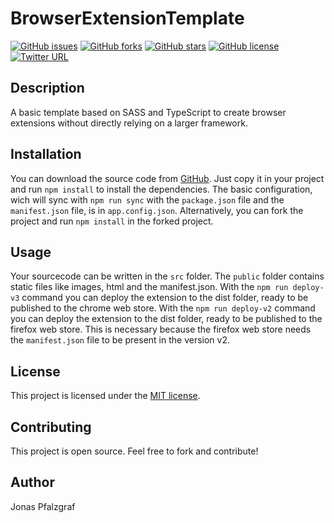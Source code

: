 # BrowserExtensionTemplate

[![GitHub issues](https://img.shields.io/github/issues/JosunLP/BrowserExtensionTemplate?style=for-the-badge)](https://github.com/JosunLP/BrowserExtensionTemplate/issues)
[![GitHub forks](https://img.shields.io/github/forks/JosunLP/BrowserExtensionTemplate?style=for-the-badge)](https://github.com/JosunLP/BrowserExtensionTemplate/network)
[![GitHub stars](https://img.shields.io/github/stars/JosunLP/BrowserExtensionTemplate?style=for-the-badge)](https://github.com/JosunLP/BrowserExtensionTemplate/stargazers)
[![GitHub license](https://img.shields.io/github/license/JosunLP/BrowserExtensionTemplate?style=for-the-badge)](https://github.com/JosunLP/BrowserExtensionTemplate)
[![Twitter URL](https://img.shields.io/twitter/url?logo=twitter&style=for-the-badge&url=https%3A%2F%2Fgithub.com%2FJosunLP%2FBrowserExtensionTemplate)](https://twitter.com/intent/tweet?text=Look+what+i+found+on+GitHub+%23Developer%2C+%23SoftwareDeveloper%3A&url=https%3A%2F%2Fgithub.com%2FJosunLP%2FBrowserExtensionTemplate)

## Description

A basic template based on SASS and TypeScript to create browser extensions without directly relying on a larger framework.

## Installation

You can download the source code from [GitHub](https://github.com/JosunLP/BrowserExtensionTemplate). Just copy it in your project and run `npm install` to install the dependencies.
The basic configuration, wich will sync with `npm run sync` with the `package.json` file and the `manifest.json` file, is in `app.config.json`.
Alternatively, you can fork the project and run `npm install` in the forked project.

## Usage

Your sourcecode can be written in the `src` folder. The `public` folder contains static files like images, html and the manifest.json.
With the `npm run deploy-v3` command you can deploy the extension to the dist folder, ready to be published to the chrome web store.
With the `npm run deploy-v2` command you can deploy the extension to the dist folder, ready to be published to the firefox web store.
This is necessary because the firefox web store needs the `manifest.json` file to be present in the version v2.

## License

This project is licensed under the [MIT license](https://opensource.org/licenses/MIT).

## Contributing

This project is open source. Feel free to fork and contribute!

## Author

Jonas Pfalzgraf
